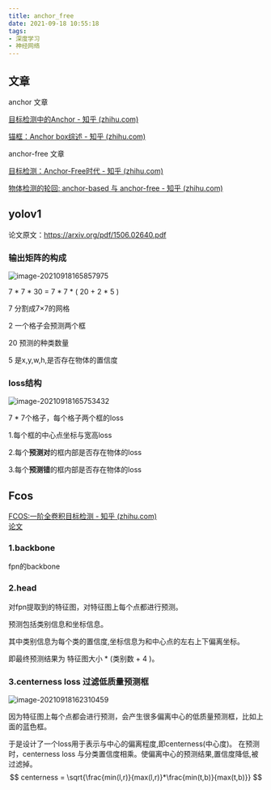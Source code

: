 ```yaml
---
title: anchor_free
date: 2021-09-18 10:55:18
tags:
- 深度学习
- 神经网络
---
```


## 文章

anchor 文章

[目标检测中的Anchor - 知乎 (zhihu.com)](https://zhuanlan.zhihu.com/p/55824651)

[锚框：Anchor box综述 - 知乎 (zhihu.com)](https://zhuanlan.zhihu.com/p/63024247)

anchor-free 文章

[目标检测：Anchor-Free时代 - 知乎 (zhihu.com)](https://zhuanlan.zhihu.com/p/62103812)

[物体检测的轮回: anchor-based 与 anchor-free - 知乎 (zhihu.com)](https://zhuanlan.zhihu.com/p/62372897)



## yolov1

论文原文：https://arxiv.org/pdf/1506.02640.pdf

### 输出矩阵的构成

![image-20210918165857975](image-20210918165857975.png)

7 * 7 * 30 = 7 * 7 * ( 20 + 2 * 5 ) 

7 分割成7×7的网格

2 一个格子会预测两个框

20 预测的种类数量

5 是x,y,w,h,是否存在物体的置信度

### loss结构

![image-20210918165753432](image-20210918165753432.png)

7 * 7个格子，每个格子两个框的loss

1.每个框的中心点坐标与宽高loss

2.每个**预测对**的框内部是否存在物体的loss

3.每个**预测错**的框内部是否存在物体的loss 

## Fcos 
[FCOS:一阶全卷积目标检测 - 知乎 (zhihu.com) ](https://zhuanlan.zhihu.com/p/63868458)   
[论文](https://arxiv.org/pdf/1904.01355.pdf)

### 1.backbone

fpn的backbone

### 2.head

对fpn提取到的特征图，对特征图上每个点都进行预测。

预测包括类别信息和坐标信息。

其中类别信息为每个类的置信度,坐标信息为和中心点的左右上下偏离坐标。

即最终预测结果为 特征图大小 * (类别数 + 4 )。

### 3.centerness loss 过滤低质量预测框

![image-20210918162310459](image-20210918162310459.png)

因为特征图上每个点都会进行预测，会产生很多偏离中心的低质量预测框，比如上面的蓝色框。

于是设计了一个loss用于表示与中心的偏离程度,即centerness(中心度)。
在预测时，centerness loss 与分类置信度相乘。使偏离中心的预测结果,置信度降低,被过滤掉。
$$
centerness = \sqrt{\frac{min(l,r)}{max(l,r)}*\frac{min(t,b)}{max(t,b)}}
$$





